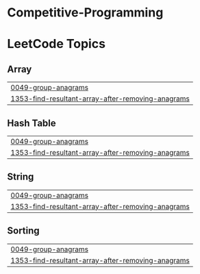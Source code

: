 # Competitive-Programming
<!---LeetCode Topics Start-->
# LeetCode Topics
## Array
|  |
| ------- |
| [0049-group-anagrams](https://github.com/naolgithub/Competitive-Programming/tree/master/0049-group-anagrams) |
| [1353-find-resultant-array-after-removing-anagrams](https://github.com/naolgithub/Competitive-Programming/tree/master/1353-find-resultant-array-after-removing-anagrams) |
## Hash Table
|  |
| ------- |
| [0049-group-anagrams](https://github.com/naolgithub/Competitive-Programming/tree/master/0049-group-anagrams) |
| [1353-find-resultant-array-after-removing-anagrams](https://github.com/naolgithub/Competitive-Programming/tree/master/1353-find-resultant-array-after-removing-anagrams) |
## String
|  |
| ------- |
| [0049-group-anagrams](https://github.com/naolgithub/Competitive-Programming/tree/master/0049-group-anagrams) |
| [1353-find-resultant-array-after-removing-anagrams](https://github.com/naolgithub/Competitive-Programming/tree/master/1353-find-resultant-array-after-removing-anagrams) |
## Sorting
|  |
| ------- |
| [0049-group-anagrams](https://github.com/naolgithub/Competitive-Programming/tree/master/0049-group-anagrams) |
| [1353-find-resultant-array-after-removing-anagrams](https://github.com/naolgithub/Competitive-Programming/tree/master/1353-find-resultant-array-after-removing-anagrams) |
<!---LeetCode Topics End-->